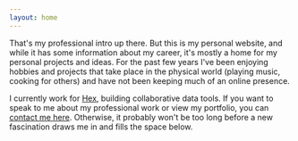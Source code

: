 ```yaml
---
layout: home
---
```


That's my professional intro up there. But this is my personal website, and while it has some information about my career, it's mostly a home for my personal projects and ideas. For the past few years I've been enjoying hobbies and projects that take place in the physical world (playing music, cooking for others) and have not been keeping much of an online presence.

I currently work for [Hex](www.hex.tech), building collaborative data tools. If you want to speak to me about my professional work or view my portfolio, you can [contact me here](mailto:lkpttn@gmail.com). Otherwise, it probably won't be too long before a new fascination draws me in and fills the space below.
